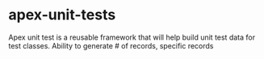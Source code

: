 # apex-unit-tests
Apex unit test is a reusable framework that will help build unit test data for test classes.
Ability to generate # of records, specific records
